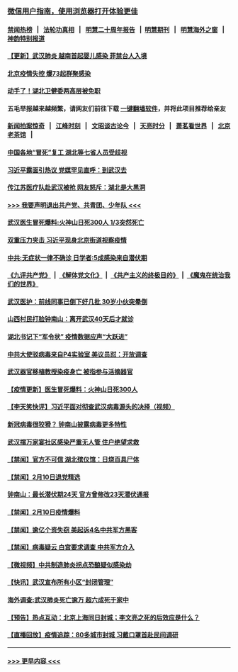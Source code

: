 ### [微信用户指南，使用浏览器打开体验更佳](https://github.com/gfw-breaker/banned-news1/blob/master/indexes/wechat-guide.md?t=0)
#### [禁闻热榜](热点新闻.md?t=0)  &nbsp;&nbsp;|&nbsp;&nbsp; [法轮功真相](https://github.com/gfw-breaker/truth/blob/master/README.md?t=0) &nbsp;&nbsp;|&nbsp;&nbsp; [明慧二十周年报告](https://github.com/gfw-breaker/mh-reports/blob/master/README.md?t=0) &nbsp;&nbsp;|&nbsp;&nbsp;[明慧期刊](https://github.com/gfw-breaker/mh-qikan) &nbsp;&nbsp;|&nbsp;&nbsp; [明慧海外之窗](https://github.com/gfw-breaker/mh-news/blob/master/README.md?t=0) &nbsp;&nbsp;|&nbsp;&nbsp; [神韵特别报道](https://github.com/gfw-breaker/mh-news/blob/master/shenyun.md?t=0)
#### [【更新】武汉肺炎 越南首起婴儿感染 菲禁台人入境](../pages/prog204/a102770740.md?t=02111356) 
#### [北京疫情失控 爆73起群聚感染](../pages/prog204/a102774328.md?t=02111356) 
#### [动手了！湖北卫健委两高层被免职](../pages/prog204/a102774330.md?t=02111356) 
#### 五毛举报越来越频繁，请网友们前往下载 [一键翻墙软件](https://github.com/gfw-breaker/ssr-accounts)，并将此项目推荐给亲友
#### [新闻拍案惊奇](https://github.com/gfw-breaker/banned-news1/blob/master/pages/link4.md) &nbsp;&nbsp;|&nbsp;&nbsp; [江峰时刻](https://github.com/gfw-breaker/banned-news1/blob/master/pages/link4.md) &nbsp;&nbsp;|&nbsp;&nbsp; [文昭谈古论今](https://github.com/gfw-breaker/banned-news1/blob/master/pages/link4.md) &nbsp;&nbsp;|&nbsp;&nbsp; [天亮时分](https://github.com/gfw-breaker/banned-news1/blob/master/pages/link4.md) &nbsp;&nbsp;|&nbsp;&nbsp; [萧茗看世界](https://github.com/gfw-breaker/banned-news1/blob/master/pages/link4.md) &nbsp;&nbsp;|&nbsp;&nbsp; [北京老茶馆](https://github.com/gfw-breaker/banned-news1/blob/master/pages/link4.md) &nbsp;&nbsp;|&nbsp;&nbsp; 
#### [中国各地“冒死”复工 湖北等七省人员受歧视](../pages/prog204/a102774315.md?t=02111356) 
#### [习近平露面引热议 党媒罕见直呼：到武汉去](../pages/prog204/a102774283.md?t=02111356) 
#### [传江苏医疗队赴武汉被抢 网友怒斥：湖北是大黑洞](../pages/prog204/a102774255.md?t=02111356) 
#### [>>> 我要声明退出共产党、共青团、少年队 <<<](https://github.com/begood0513/goodnews/blob/master/quit/letter.md) 
#### [武汉医生冒死爆料:火神山日死300人 1/3突然死亡](../pages/prog204/a102773926.md?t=02111356) 
#### [双重压力夹击 习近平现身北京街道视察疫情](../pages/prog204/a102774139.md?t=02111356) 
#### [中共:无症状一律不确诊 日学者:5成感染来自潜伏期](../pages/prog204/a102774223.md?t=02111356) 
#### [《九评共产党》](https://github.com/begood0513/9ping.md/blob/master/README.md) &nbsp;|&nbsp; [《解体党文化》](../../../../jtdwh.md/blob/master/README.md)  &nbsp;|&nbsp; [《共产主义的终极目的》](../../../../gczydzjmd.md/blob/master/README.md) &nbsp;|&nbsp; [《魔鬼在统治我们的世界》](../../../../mgztzwmdsj.md/blob/master/README.md) 
#### [武汉医护：前线同事已倒下好几批 30岁小伙突晕倒](../pages/prog204/a102774182.md?t=02111356) 
#### [山西村民打脸钟南山：离开武汉40天后才就诊](../pages/prog204/a102774120.md?t=02111356) 
#### [湖北书记下“军令状” 疫情数据应声“大跃进”](../pages/prog204/a102774086.md?t=02111356) 
#### [中共大使驳病毒来自P4实验室 美议员怼：开放调查](../pages/prog204/a102774070.md?t=02111356) 
#### [武汉器官移植教授染疫身亡 被指参与活摘器官](../pages/prog204/a102774043.md?t=02111356) 
#### [【疫情更新】医生冒死爆料：火神山日死300人](../pages/prog204/a102757185.md?t=02111356) 
#### [【李天笑快评】习近平面对彻查武汉病毒源头的决择（视频）](../pages/prog204/a102774198.md?t=02111356) 
#### [新冠病毒很狡猾？ 钟南山披露病毒更多特性](../pages/prog204/a102773983.md?t=02111356) 
#### [武汉摆万家宴社区感染严重无人管 住户绝望求救](../pages/prog204/a102774011.md?t=02111356) 
#### [【禁闻】官方不可信 湖北殡仪馆：日烧百具尸体](../pages/prog204/a102774187.md?t=02111356) 
#### [【禁闻】2月10日退党精选](../pages/prog204/a102774171.md?t=02111356) 
#### [钟南山：最长潜伏期24天 官方曾修改23天潜伏通报](../pages/prog204/a102774157.md?t=02111356) 
#### [【禁闻】2月10日疫情爆料](../pages/prog204/a102774137.md?t=02111356) 
#### [【禁闻】逾亿个资失窃 美起诉4名中共军方黑客](../pages/prog204/a102774115.md?t=02111356) 
#### [【禁闻】病毒疑云 白宫要求调查 中共军方介入](../pages/prog204/a102774080.md?t=02111356) 
#### [【微视频】中共制造肺炎拐点恐酿疑似感染劫](../pages/prog204/a102774054.md?t=02111356) 
#### [【快讯】武汉宣布所有小区“封闭管理”](../pages/prog204/a102774028.md?t=02111356) 
#### [海外调查:武汉肺炎死亡逾万 超六成死于家中](../pages/prog204/a102773973.md?t=02111356) 
#### [【预告】热点互动：北京上海同日封城；李文亮之死的后效应是什么？](../pages/prog204/a102773941.md?t=02111356) 
#### [【直播回放】疫情追踪：80多城市封城 习戴口罩首赴民间调研](../pages/prog204/a102773728.md?t=02111356) 

----
#### [ >>> 更早内容 <<< ](../indexes/prog204-earlier.md)
